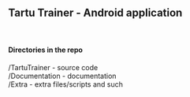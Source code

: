 <h2>Tartu Trainer - Android application</h2>
<br />

<h4>Directories in the repo</h4>
/TartuTrainer - source code<br />
/Documentation - documentation<br />
/Extra - extra files/scripts and such<br />

